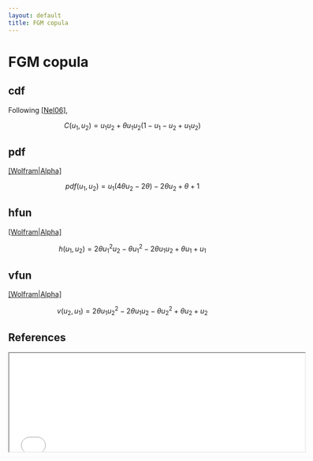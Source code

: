 ```yaml
---
layout: default
title: FGM copula
---
```


# FGM copula

cdf
---

Following [[Nel06]](#refs), 

$$C(u_{1},u_{2})=u_{1}u_{2} + \theta u_{1}u_{2}(1 - u_{1} - u_{2} +
u_{1}u_{2})
$$

pdf
---
[[Wolfram|Alpha]](http://www.wolframalpha.com/share/clip?f=d41d8cd98f00b204e9800998ecf8427evi9fjaa2a5)


$$pdf(u_{1},u_{2})= u_{1}(4\theta u_{2}-2\theta )-2\theta u_{2}+\theta +1$$

hfun
----
[[Wolfram|Alpha]](http://www.wolframalpha.com/share/clip?f=d41d8cd98f00b204e9800998ecf8427edfs6ic0tdo)


$$h(u_{1},u_{2})=2\theta u_{1}^{2}u_{2}-\theta u_{1}^{2}-2\theta u_{1}u_{2}+\theta u_{1}+u_{1}$$


vfun
----
[[Wolfram|Alpha]](http://www.wolframalpha.com/share/clip?f=d41d8cd98f00b204e9800998ecf8427ecgkho8fn01)


$$v(u_{2},u_{1})=2\theta u_{1}u_{2}^{2}-2\theta u_{1}u_{2}-\theta u_{2}^{2}+\theta u_{2}+u_{2}$$


References<a name="refs"></a>
---------

<iframe src="../refs/html_refs/fgm.html" width="600" height="200"></iframe>
